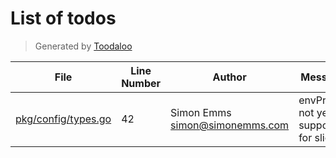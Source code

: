 # List of todos

> Generated by [Toodaloo](https://toodaloo.dev)

| File | Line Number | Author | Message |
| --- | --- | --- | --- |
| [pkg/config/types.go](pkg/config/types.go#L42) | 42 | Simon Emms <simon@simonemms.com> | envPrefix not yet supported for slices |
